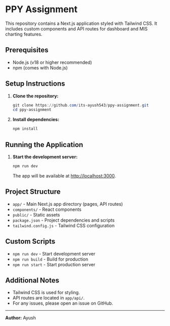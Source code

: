
# PPY Assignment

This repository contains a Next.js application styled with Tailwind CSS. It includes custom components and API routes for dashboard and MIS charting features.

## Prerequisites
- Node.js (v18 or higher recommended)
- npm (comes with Node.js)

## Setup Instructions

1. **Clone the repository:**
	```powershell
	git clone https://github.com/its-ayush543/ppy-assignment.git
	cd ppy-assignment
	```

2. **Install dependencies:**
	```powershell
	npm install
	```

## Running the Application

1. **Start the development server:**
	```powershell
	npm run dev
	```
	The app will be available at [http://localhost:3000](http://localhost:3000).

## Project Structure
- `app/` - Main Next.js app directory (pages, API routes)
- `components/` - React components
- `public/` - Static assets
- `package.json` - Project dependencies and scripts
- `tailwind.config.js` - Tailwind CSS configuration

## Custom Scripts
- `npm run dev` - Start development server
- `npm run build` - Build for production
- `npm run start` - Start production server

## Additional Notes
- Tailwind CSS is used for styling.
- API routes are located in `app/api/`.
- For any issues, please open an issue on GitHub.

---

**Author:** Ayush
